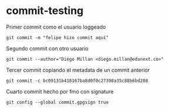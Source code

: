 # commit-testing

Primer commit como el usuario loggeado

`git commit -m "felipe hizo commit aquí"`


Segundo commit con otro usuario

`git commit --author="Diego Millan <diego.millan@edunext.co>"`


Tercer commit copiando el metadata de un commit anterior

`git commit -c bc09131b418167ba8d0f0c27398a35c88b6bd208`

Cuarto commit hecho por fmo con signature

`git config --global commit.gpgsign true`
